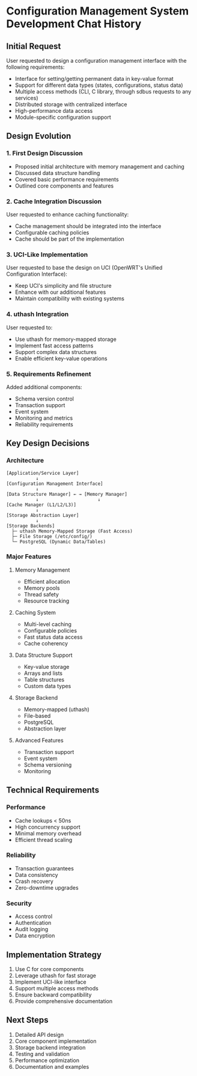 # Configuration Management System Development Chat History

## Initial Request
User requested to design a configuration management interface with the following requirements:
- Interface for setting/getting permanent data in key-value format
- Support for different data types (states, configurations, status data)
- Multiple access methods (CLI, C library, through sdbus requests to any services)
- Distributed storage with centralized interface
- High-performance data access
- Module-specific configuration support

## Design Evolution

### 1. First Design Discussion
- Proposed initial architecture with memory management and caching
- Discussed data structure handling
- Covered basic performance requirements
- Outlined core components and features

### 2. Cache Integration Discussion
User requested to enhance caching functionality:
- Cache management should be integrated into the interface
- Configurable caching policies
- Cache should be part of the implementation

### 3. UCI-Like Implementation
User requested to base the design on UCI (OpenWRT's Unified Configuration Interface):
- Keep UCI's simplicity and file structure
- Enhance with our additional features
- Maintain compatibility with existing systems

### 4. uthash Integration
User requested to:
- Use uthash for memory-mapped storage
- Implement fast access patterns
- Support complex data structures
- Enable efficient key-value operations

### 5. Requirements Refinement
Added additional components:
- Schema version control
- Transaction support
- Event system
- Monitoring and metrics
- Reliability requirements

## Key Design Decisions

### Architecture
```
[Application/Service Layer]
           ↓
[Configuration Management Interface]
           ↓
[Data Structure Manager] ← → [Memory Manager]
           ↓                      ↓
[Cache Manager (L1/L2/L3)]
           ↓
[Storage Abstraction Layer]
           ↓
[Storage Backends]
  ├─ uthash Memory-Mapped Storage (Fast Access)
  ├─ File Storage (/etc/config/)
  └─ PostgreSQL (Dynamic Data/Tables)
```

### Major Features
1. Memory Management
   - Efficient allocation
   - Memory pools
   - Thread safety
   - Resource tracking

2. Caching System
   - Multi-level caching
   - Configurable policies
   - Fast status data access
   - Cache coherency

3. Data Structure Support
   - Key-value storage
   - Arrays and lists
   - Table structures
   - Custom data types

4. Storage Backend
   - Memory-mapped (uthash)
   - File-based
   - PostgreSQL
   - Abstraction layer

5. Advanced Features
   - Transaction support
   - Event system
   - Schema versioning
   - Monitoring

## Technical Requirements

### Performance
- Cache lookups < 50ns
- High concurrency support
- Minimal memory overhead
- Efficient thread scaling

### Reliability
- Transaction guarantees
- Data consistency
- Crash recovery
- Zero-downtime upgrades

### Security
- Access control
- Authentication
- Audit logging
- Data encryption

## Implementation Strategy
1. Use C for core components
2. Leverage uthash for fast storage
3. Implement UCI-like interface
4. Support multiple access methods
5. Ensure backward compatibility
6. Provide comprehensive documentation

## Next Steps
1. Detailed API design
2. Core component implementation
3. Storage backend integration
4. Testing and validation
5. Performance optimization
6. Documentation and examples
